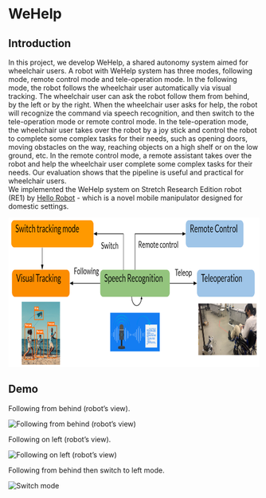 # WeHelp
## Introduction
In this project, we develop WeHelp, a shared autonomy system aimed for wheelchair users. A robot with WeHelp system has three modes, following mode, remote control mode and tele-operation mode. In the following mode, the robot follows the wheelchair user automatically via visual tracking. The wheelchair user can ask the robot follow them from behind, by the left or by the right. When the wheelchair user asks for help, the robot will recognize the command via speech recognition, and then switch to the tele-operation mode or remote control mode. In the tele-operation mode, the wheelchair user takes over the robot by a joy stick and control the robot to complete some complex tasks for their needs, such as opening doors, moving obstacles on the way, reaching objects on a high shelf or on the low ground, etc. In the remote control mode, a remote assistant takes over the robot and help the wheelchair user complete some complex tasks for their needs. Our evaluation shows that the pipeline is useful and practical for wheelchair users.    
We implemented the WeHelp system on Stretch Research Edition robot (RE1) by [Hello Robot](https://hello-robot.com/product) - which is a novel mobile manipulator designed for domestic settings. 

<img src="demo/overview.png" width="600" height="300" alt="Illustration of the method pipeline."/>  

## Demo

Following from behind (robot’s view).  
  
<img src="demo/track_2.gif" width="400" height="300" alt="Following from behind (robot’s view)"/>  
  
Following on left (robot’s view). 
  
<img src="demo/track_3.gif" width="400" height="300" alt="Following on left (robot’s view)"/>  
  
Following from behind then switch to left mode. 
  
<img src="demo/track_1.gif" width="400" height="600" alt="Switch mode"/>  
  
